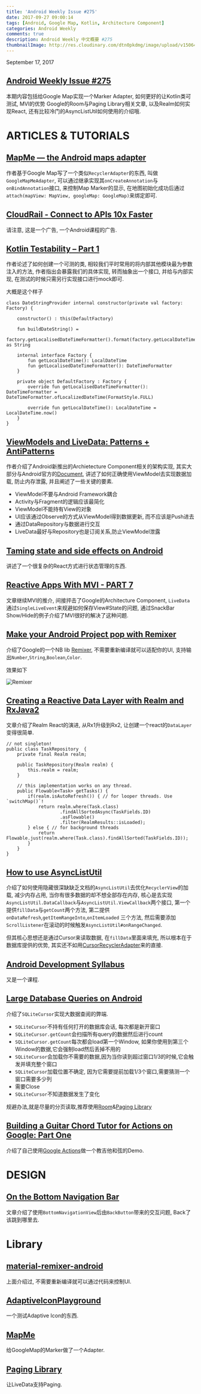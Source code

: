 ```yaml
---
title: 'Android Weekly Issue #275'
date: 2017-09-27 09:00:14
tags: [Android, Google Map, Kotlin, Architecture Component]
categories: Android Weekly
comments: true
description: Android Weekly 中文概要 #275
thumbnailImage: http://res.cloudinary.com/dtn0pkdmg/image/upload/v1506482907/275_zyahvm.jpg
---
```


September 17, 2017

## [Android Weekly Issue #275](http://androidweekly.net/issues/issue-275)


本期内容包括给Google Map实现一个Marker Adapter, 如何更好的让Kotlin类可测试, MVI的优势 Google的Room与Paging Library相关文章, 以及Realm如何实现React, 还有比较冷门的AsyncListUtil如何使用的介绍哦.

<!--more-->


# ARTICLES & TUTORIALS

## [MapMe — the Android maps adapter ](https://medium.com/default-to-open/mapme-the-android-maps-adapter-bfca21713772)

作者基于Google Map写了一个类似`RecyclerAdapter`的东西, 叫做`GoogleMapMeAdapter`, 可以通过继承实现其`onCreateAnnotation`与`onBindAnnotation`接口, 来控制Map Marker的显示, 在地图初始化成功后通过`attach(mapView: MapView, googleMap: GoogleMap)`来绑定即可.

## [CloudRail - Connect to APIs 10x Faster ](https://cloudrail.com/)

请注意, 这是一个广告, 一个Android课程的广告.

## [Kotlin Testability – Part 1 ](https://blog.stylingandroid.com/kotlin-testability-part-1/)

作者论述了如何创建一个可测的类, 相较我们平时常用的将内部其他模块最为参数注入的方法, 作者指出会暴露我们的具体实现, 转而抽象出一个接口, 并给与内部实现, 在测试的时候只需另行实现接口进行mock即可.

大概是这个样子

```
class DateStringProvider internal constructor(private val factory: Factory) {
 
    constructor() : this(DefaultFactory)
 
    fun buildDateString() =
            factory.getLocalisedDateTimeFormatter().format(factory.getLocalDateTime()) as String
 
    internal interface Factory {
        fun getLocalDateTime(): LocalDateTime
        fun getLocalisedDateTimeFormatter(): DateTimeFormatter
    }
 
    private object DefaultFactory : Factory {
        override fun getLocalisedDateTimeFormatter(): DateTimeFormatter = DateTimeFormatter.ofLocalizedDateTime(FormatStyle.FULL)
 
        override fun getLocalDateTime(): LocalDateTime = LocalDateTime.now()
    }
}
```

## [ViewModels and LiveData: Patterns + AntiPatterns](https://medium.com/google-developers/viewmodels-and-livedata-patterns-antipatterns-21efaef74a54)

作者介绍了Android新推出的Archietecture Component相关的架构实现, 其实大部分与Android官方的[Document](https://developer.android.com/topic/libraries/architecture/livedata.html), 讲述了如何正确使用ViewModel去实现数据加载, 防止内存泄露, 并且阐述了一些关键的要素.

- ViewModel不要与Android Framework耦合
- Activity与Fragment的逻辑应该最简化
- ViewModel不能持有View的对象
- UI应该通过Observe的方式从ViewModel得到数据更新, 而不应该是Push进去
- 通过DataRepository与数据进行交互
- LiveData最好与Repository也是订阅关系,防止ViewModel泄露

## [Taming state and side effects on Android ](https://medium.com/@charlag/taming-state-and-side-effects-on-android-d4749a8a50bc)

讲述了一个很复杂的React方式进行状态管理的东西.

## [Reactive Apps With MVI - PART 7 ](http://hannesdorfmann.com/android/mosby3-mvi-7)

文章继续MVI的推介, 间接抨击了Google的Architecture Component, `LiveData`通过`SingleLiveEvent`来规避如何保存View#State的问题, 通过SnackBar Show/Hide的例子介绍了MVI很好的解决了这种问题.

## [Make your Android Project pop with Remixer ](https://android.jlelse.eu/make-your-android-project-pop-with-remixer-by-google-26366a02f146)

介绍了Google的一个NB lib [Remixer](https://github.com/material-foundation/material-remixer-android), 不需要重新编译就可以适配你的UI, 支持输出`Number`,`String`,`Boolean`,`Color`.

效果如下

![Remixer](/source/images/remixer.gif)

## [Creating a Reactive Data Layer with Realm and RxJava2 ](https://academy.realm.io/posts/creating-a-reactive-data-layer-with-realm-and-rxjava2/)

文章介绍了Realm React的演进, 从Rx1升级到Rx2, 让创建一个react的`DataLayer`变得很简单.

```
// not singleton!
public class TaskRepository  {
    private final Realm realm;

    public TaskRepository(Realm realm) {
        this.realm = realm;
    }

    // this implementation works on any thread.
    public Flowable<Task> getTasks() {
        if(realm.isAutoRefresh()) { // for looper threads. Use `switchMap()`!
            return realm.where(Task.class)
                    .findAllSortedAsync(TaskFields.ID)
                    .asFlowable()
                    .filter(RealmResults::isLoaded);
        } else { // for background threads
            return Flowable.just(realm.where(Task.class).findAllSorted(TaskFields.ID));
        }                    
    }
}
```

## [How to use AsyncListUtil ](https://android.jlelse.eu/how-to-use-asynclistutil-16b5175bb468)

介绍了如何使用隐藏很深缺缺乏文档的`AsyncListUtil`去优化`RecyclerView`的加载, 减少内存占用, 当你有很多数据的却不想全部存在内存, 核心是去实现`AsyncListUtil.DataCallback`与`AsyncListUtil.ViewCallback`两个接口, 第一个提供`fillData`与`getCount`两个方法, 第二提供`onDataRefresh`,`getItemRangeInto`,`onItemLoaded` 三个方法, 然后需要添加`ScrollListener`在滚动的时候触发`AsyncListUtil#onRangeChanged`.

但其核心思想还是通过Cursor来读取数据, 在`fillData`里面来填充, 所以根本在于数据库提供的优势, 其实还不如用[CursorRecyclerAdapter](https://gist.github.com/sin3hz/109db92c03e8f0506f52)来的直接.

## [Android Development Syllabus ](https://novicedock.com/learn/computer-science/android-development)

又是一个课程.

## [Large Database Queries on Android ](https://medium.com/google-developers/large-database-queries-on-android-cb043ae626e8)

介绍了`SQLiteCursor`实现大数据查阅的弊端.

- `SQLiteCursor`不持有任何打开的数据库会话, 每次都是新开窗口
- `SQLiteCursor.getCount`会扫描所有query的数据然后进行count
- `SQLiteCursor.getCount`每次都会load第一个Window, 如果你使用到第三个Window的数据,它会强制load然后丢掉不用的
- `SQLiteCursor`会加载你不需要的数据,因为当你读到超过窗口1/3的时候,它会触发并填充整个窗口
- `SQLiteCursor`加载位置不确定, 因为它需要提前加载1/3个窗口,需要猜测一个窗口需要多少列
- 需要Close
- `SQLiteCursor`不知道数据发生了变化

规避办法,就是尽量的分页读取,推荐使用[Room](https://developer.android.com/topic/libraries/architecture/room.html)&[Paging Library](https://developer.android.com/topic/libraries/architecture/paging.html)

## [Building a Guitar Chord Tutor for Actions on Google: Part One ](https://medium.com/@hitherejoe/building-a-guitar-chord-tutor-for-google-actions-part-one-975e4f855e58)

介绍了自己使用[Google Actions](https://api.ai/)做一个教吉他和弦的Demo.

# DESIGN

## [On the Bottom Navigation Bar ](https://medium.com/android-ui-patterns/on-the-bottom-navigation-bar-d07d9b4b5e18)

文章介绍了使用`BottomNavigationView`后由`BackButton`带来的交互问题, Back了该跳到哪里去.

# Library

## [material-remixer-android ](https://github.com/material-foundation/material-remixer-android)

上面介绍过, 不需要重新编译就可以通过代码来控制UI.

## [AdaptiveIconPlayground ](https://github.com/nickbutcher/AdaptiveIconPlayground)

一个测试Adaptive Icon的东西.

## [MapMe ](https://github.com/TradeMe/MapMe)

给GoogleMap的Marker做了一个Adapter.

## [Paging Library ](https://developer.android.com/topic/libraries/architecture/paging.html)

让LiveData支持Paging.
